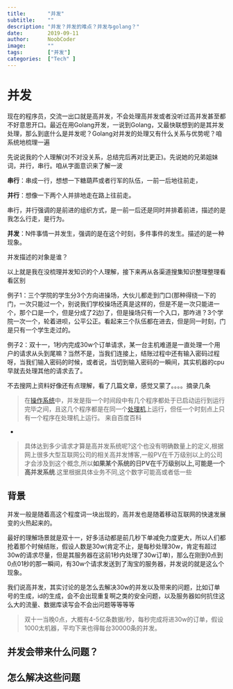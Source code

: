 ```yaml
---
title:       "并发"
subtitle:    ""
description: "并发？并发的难点？并发与golang？"
date:        2019-09-11
author:      NoobCoder
image:       ""
tags:        ["并发"]
categories:  ["Tech" ]
---
```


# 并发

现在的程序员，交流一出口就是高并发，不会处理高并发或者没听过高并发甚至都不好意思开口。最近在用Golang开发，一说到Golang，又最快联想到的是其并发处理，那么到底什么是并发呢？Golang对并发的处理又有什么关系与优势呢？咱系统地梳理一遍

先说说我的个人理解(对不对没关系，总结完后再对比更正)。先说她的兄弟姐妹词，并行，串行。咱从字面意识来了解一波

**串行**：串成一行，想想一下糖葫芦或者行军的队伍，一前一后地往前走，

**并行**：想像一下两个人并排地走在路上往前走。

串行，并行强调的是前进的组织方式，是一前一后还是同时并排着前进，描述的是我怎么行走，是行为。

**并发**：N件事情一并发生，强调的是在这个时刻，多件事件的发生。描述的是一种现象。

并发描述的对象是谁？

以上就是我在没梳理并发知识的个人理解，接下来再从各渠道搜集知识整理整理看看区别

例子1：三个学院的学生分3个方向进操场，大伙儿都走到门口(那种得绕一下的门，一次只能过一个，别说我们学校操场还真是这样的，但是不是一次只能进一个，那个口是一个，但是分成了2边)了，但是操场只有一个入口，那咋进？3个学院一次一个，轮着进呗，公平公正。看起来三个队伍都在进去，但是同一时刻，门是只有一个学生走过的。

例子2：双十一，1秒内完成30w个订单请求，某一台主机难道是一直处理一个用户的请求从头到尾嘛？当然不是，当我们连接上，结账过程中还有输入密码过程呀，当我们输入密码的时候，或者说，当切到输入密码的一瞬间，其实机器的cpu早就去处理其他的请求去了。

不去搜网上资料好像还有点理解，看了几篇文章，感觉又蒙了。。。。摘录几条

> 在[操作系统](https://baike.baidu.com/item/操作系统)中，并发是指一个时间段中有几个程序都处于已启动运行到运行完毕之间，且这几个程序都是在同一个[处理机](https://baike.baidu.com/item/处理机)上运行，但任一个时刻点上只有一个程序在处理机上运行。   来自百度百科

-

> 具体达到多少请求才算是高并发系统呢?这个也没有明确数量上的定义,根据网上很多大型互联网公司的相关高并发博客,一般PV在千万级别以上的公司才会涉及到这个概念,所以**如果某个系统的日PV在千万级别以上,可能是一个高并发系统**.这里根据具体业务不同,这个数字可能高或者低一些

## 背景

并发一般是随着高这个程度词一块出现的，高并发也是随着移动互联网的快速发展变的火热起来的。

最好的理解场景就是双十一，好多活动都是前几秒下单减免力度更大，所以人们都抢着那个时候结账，假设人数是30w(肯定不止，是每秒处理30w，肯定有超过30w的请求尽量，但是其服务器在这前1秒内处理了30w订单)，那么在刚到0点到0点01秒的那一瞬间，有30w个请求发送到了淘宝的服务器，并发说的就是这么个现象。

我们说高并发，其实讨论的是怎么去解决30w的并发以及带来的问题，比如订单号的生成，id的生成，会不会出现重复啊之类的安全问题，以及服务器如何抗住这么大的流量、数据库读写会不会出问题等等等等

>  双十一当晚0点，大概有4-5亿条数据/秒，每秒完成将进30w的订单，假设1000太机器，平均下来也得每台30000条的并发。

## 并发会带来什么问题？

## 怎么解决这些问题



